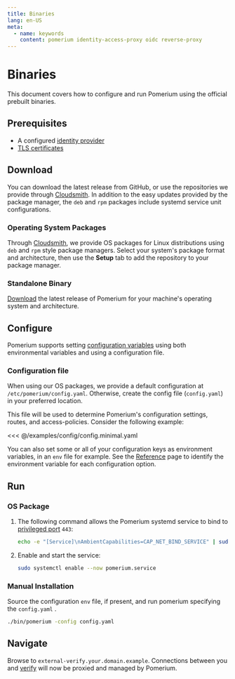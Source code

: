 ```yaml
---
title: Binaries
lang: en-US
meta:
  - name: keywords
    content: pomerium identity-access-proxy oidc reverse-proxy
---
```


# Binaries

This document covers how to configure and run Pomerium using the official prebuilt binaries.

## Prerequisites

- A configured [identity provider]
- [TLS certificates]

## Download

You can download the latest release from GitHub, or use the repositories we provide through [Cloudsmith]. In addition to the easy updates provided by the package manager, the `deb` and `rpm` packages include systemd service unit configurations.

### Operating System Packages

Through [Cloudsmith][cloudsmith-repo], we provide OS packages for Linux distributions using `deb` and `rpm` style package managers. Select your system's package format and architecture, then use the **Setup** tab to add the repository to your package manager.

### Standalone Binary

[Download] the latest release of Pomerium for your machine's operating system and architecture.

## Configure

Pomerium supports setting [configuration variables] using both environmental variables and using a configuration file.

### Configuration file

When using our OS packages, we provide a default configuration at `/etc/pomerium/config.yaml`. Otherwise, create the config file (`config.yaml`) in your preferred location.

This file will be used to determine Pomerium's configuration settings, routes, and access-policies. Consider the following example:

<<< @/examples/config/config.minimal.yaml

You can also set some or all of your configuration keys as environment variables, in an `env` file for example. See the [Reference] page to identify the environment variable for each configuration option.

## Run

### OS Package

1. The following command allows the Pomerium systemd service to bind to [privileged port] `443`:

   ```bash
   echo -e "[Service]\nAmbientCapabilities=CAP_NET_BIND_SERVICE" | sudo SYSTEMD_EDITOR=tee systemctl edit pomerium
   ```

1. Enable and start the service:

   ```bash
   sudo systemctl enable --now pomerium.service
   ```

### Manual Installation

Source the configuration `env` file, if present, and run pomerium specifying the `config.yaml` .

```bash
./bin/pomerium -config config.yaml
```

## Navigate

Browse to `external-verify.your.domain.example`. Connections between you and [verify] will now be proxied and managed by Pomerium.

[configuration variables]: /reference/readme.md
[download]: https://github.com/pomerium/pomerium/releases
[verify]: https://verify.pomerium.com/
[identity provider]: /docs/identity-providers/readme.md
[tls certificates]: /docs/topics/certificates.md
[Cloudsmith]: https://cloudsmith.io
[cloudsmith-repo]: https://cloudsmith.io/~pomerium/repos/pomerium/groups/
[Reference]: /reference/readme.md
[privileged port]: https://www.w3.org/Daemon/User/Installation/PrivilegedPorts.html
